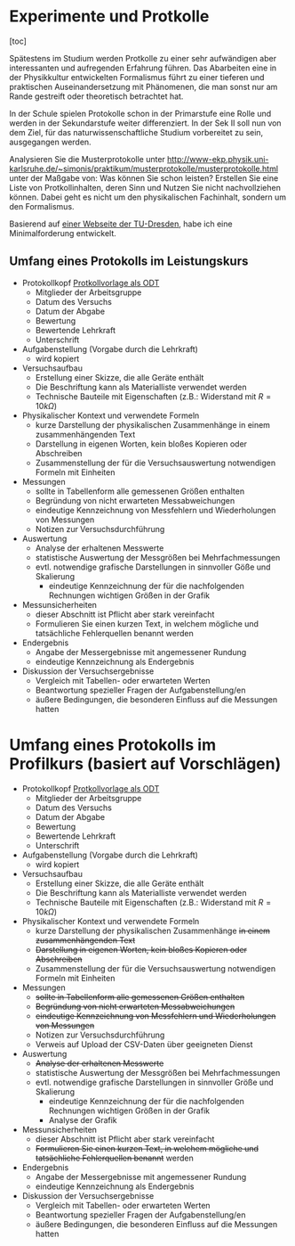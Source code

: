 # Experimente und Protkolle

[toc]

Spätestens im Studium werden Protkolle zu einer sehr aufwändigen aber interessanten und aufregenden Erfahrung führen. Das Abarbeiten eine in der Physikkultur entwickelten Formalismus führt zu einer tieferen und praktischen Auseinandersetzung mit Phänomenen, die man sonst nur am Rande gestreift oder theoretisch betrachtet hat.

In der Schule spielen Protokolle schon in der Primarstufe eine Rolle und werden in der Sekundarstufe weiter differenziert. In der Sek II soll nun von dem Ziel, für das naturwissenschaftliche Studium vorbereitet zu sein, ausgegangen werden.

Analysieren Sie die Musterprotokolle unter http://www-ekp.physik.uni-karlsruhe.de/~simonis/praktikum/musterprotokolle/musterprotokolle.html unter der Maßgabe von: Was können Sie schon leisten? Erstellen Sie eine Liste von Protkollinhalten, deren Sinn und Nutzen Sie nicht nachvollziehen können. Dabei geht es nicht um den physikalischen Fachinhalt, sondern um den Formalismus.

Basierend auf [einer Webseite der TU-Dresden](https://tu-dresden.de/mn/physik/studium/lehrveranstaltungen/praktika/hidden/musterprotokoll), habe ich eine Minimalforderung entwickelt.

## Umfang eines Protokolls im Leistungskurs

- Protokollkopf [Protkollvorlage als ODT](./Protokoll_Profilkurs_Physik.odt)
  - Mitglieder der Arbeitsgruppe
  - Datum des Versuchs
  - Datum der Abgabe
  - Bewertung
  - Bewertende Lehrkraft
  - Unterschrift
- Aufgabenstellung (Vorgabe durch die Lehrkraft)
  - wird kopiert
- Versuchsaufbau
  - Erstellung einer Skizze, die alle Geräte enthält
  - Die Beschriftung kann als Materialliste verwendet werden
  - Technische Bauteile mit Eigenschaften (z.B.: Widerstand mit $R = 10k\Omega$)
- Physikalischer Kontext und verwendete Formeln 
  - kurze Darstellung der physikalischen Zusammenhänge in einem zusammenhängenden Text
  - Darstellung in eigenen Worten, kein bloßes Kopieren oder Abschreiben
  - Zusammenstellung der für die Versuchsauswertung notwendigen Formeln mit Einheiten
- Messungen
  - sollte in Tabellenform alle gemessenen Größen enthalten
  - Begründung von nicht erwarteten Messabweichungen
  - eindeutige Kennzeichnung von Messfehlern und Wiederholungen von Messungen
  - Notizen zur Versuchsdurchführung
- Auswertung
  - Analyse der erhaltenen Messwerte
  - statistische Auswertung der Messgrößen bei Mehrfachmessungen
  - evtl. notwendige grafische Darstellungen in sinnvoller Göße und Skalierung
    - eindeutige Kennzeichnung der für die nachfolgenden Rechnungen wichtigen Größen in der Grafik
- Messunsicherheiten
  - dieser Abschnitt ist Pflicht aber stark vereinfacht
  - Formulieren Sie einen kurzen Text, in welchem mögliche und tatsächliche Fehlerquellen benannt werden
- Endergebnis
  - Angabe der Messergebnisse mit angemessener Rundung
  - eindeutige Kennzeichnung als Endergebnis
- Diskussion der Versuchsergebnisse
  - Vergleich mit Tabellen- oder erwarteten Werten
  - Beantwortung spezieller Fragen der Aufgabenstellung/en
  - äußere Bedingungen, die besonderen Einfluss auf die Messungen hatten

# Umfang eines Protokolls im Profilkurs (basiert auf Vorschlägen)

- Protokollkopf [Protkollvorlage als ODT](./Protokoll_Profilkurs_Physik.odt)
  - Mitglieder der Arbeitsgruppe
  - Datum des Versuchs
  - Datum der Abgabe
  - Bewertung
  - Bewertende Lehrkraft
  - Unterschrift
- Aufgabenstellung (Vorgabe durch die Lehrkraft)
  - wird kopiert
- Versuchsaufbau
  - Erstellung einer Skizze, die alle Geräte enthält
  - Die Beschriftung kann als Materialliste verwendet werden
  - Technische Bauteile mit Eigenschaften (z.B.: Widerstand mit $R = 10k\Omega$)
- Physikalischer Kontext und verwendete Formeln
  - kurze Darstellung der physikalischen Zusammenhänge ~~in einem zusammenhängenden Text~~
  - ~~Darstellung in eigenen Worten, kein bloßes Kopieren oder Abschreiben~~
  - Zusammenstellung der für die Versuchsauswertung notwendigen Formeln mit Einheiten
- Messungen
  - ~~sollte in Tabellenform alle gemessenen Größen enthalten~~
  - ~~Begründung von nicht erwarteten Messabweichungen~~
  - ~~eindeutige Kennzeichnung von Messfehlern und Wiederholungen von Messungen~~
  - Notizen zur Versuchsdurchführung
  - Verweis auf Upload der CSV-Daten über geeigneten Dienst
- Auswertung
  - ~~Analyse der erhaltenen Messwerte~~
  - statistische Auswertung der Messgrößen bei Mehrfachmessungen
  - evtl. notwendige grafische Darstellungen in sinnvoller Größe und Skalierung
    - eindeutige Kennzeichnung der für die nachfolgenden Rechnungen wichtigen Größen in der Grafik
    - Analyse der Grafik
- Messunsicherheiten
  - dieser Abschnitt ist Pflicht aber stark vereinfacht
  - ~~Formulieren Sie einen kurzen Text, in welchem mögliche und tatsächliche Fehlerquellen benannt~~ werden
- Endergebnis
  - Angabe der Messergebnisse mit angemessener Rundung
  - eindeutige Kennzeichnung als Endergebnis
- Diskussion der Versuchsergebnisse
  - Vergleich mit Tabellen- oder erwarteten Werten
  - Beantwortung spezieller Fragen der Aufgabenstellung/en
  - äußere Bedingungen, die besonderen Einfluss auf die Messungen hatten